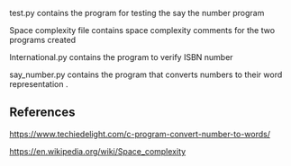 test.py contains the program for testing the say the number program

Space complexity file contains space complexity comments for the two programs created

International.py contains the program to verify ISBN number

say_number.py contains the program that converts numbers to their word representation .


## References
https://www.techiedelight.com/c-program-convert-number-to-words/

https://en.wikipedia.org/wiki/Space_complexity

